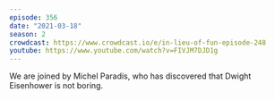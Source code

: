 ```yaml
---
episode: 356
date: "2021-03-18"
season: 2
crowdcast: https://www.crowdcast.io/e/in-lieu-of-fun-episode-248
youtube: https://www.youtube.com/watch?v=FIVJM7DJD1g
---
```

We are joined by Michel Paradis, who has discovered that Dwight Eisenhower is not boring.
